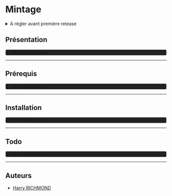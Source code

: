 
# Mintage

<details>
  <summary>A régler avant première release</summary>

  1. DATA/vivaldi.7z en deux parties à décompresser (réglages vivaldi)
  2. DATA/kodi.7z en trois parties à décompresser (réglages vivaldi)
  3. Script pour appliquer (ou restaurer) les customisations de thèmes et de réglages d'options utilisateurs sur une tierce session.
  4. Reformuler la documentation au propre, en s'inspirant par exemple de l'extrait suivant :

<details>
  <summary>Exemple</summary>
  Pour démarrer avec le script de personnalisation de Linux Mint, suivez ces étapes simples :

  1. Téléchargez le script sur votre machine Linux Mint.
  2. Rendez le script exécutable avec la commande : `chmod +x custom-linux-mint.sh`.
  3. Exécutez le script avec : `./custom-linux-mint.sh`.

</details>
</details>

## Présentation

<details style="background-color: #222222; border: 1px solid #ccc; border-radius: 4px;">
  <summary>Afficher/Masquer</summary>
  Ce script est conçu pour automatiser le processus de personnalisation de Linux Mint en installant une suite complète de logiciels open source. De manière simple, les utilisateurs peuvent transformer leur système Linux Mint en un environnement de travail puissant et personnalisé, idéal pour les développeurs, les créateurs de contenu, et les utilisateurs quotidiens.

### Fonctionnalités

- **Installation Automatique** : Déployez votre environnement personnalisé sans intervention manuelle.
- **Suite Complète** : Le script inclut des logiciels pour le développement, la bureautique, le multimédia, et plus encore.
- **Open Source** : Tous les logiciels installés sont open source, garantissant transparence et respect de la vie privée.
- **Thème Préconfiguré** : Profitez d'un thème sobre et fonctionnel, conçu pour une expérience utilisateur optimale.

### Liste de logiciel

  Une liste non exhaustive des logiciels inclus dans ce script :

- **Développement**: Codium, Git, Docker
- **Bureautique**: LibreOffice, Thunderbird
- **Multimédia**: GIMP, Kodi
- **Internet**: Vivaldi, FileZilla
- ...et beaucoup d'autres !

### Contributions

  Les contributions sont les bienvenues ! Si vous avez des suggestions ou des améliorations, n'hésitez pas à soumettre une pull request ou à ouvrir une issue.

### License

  Distribué sous la licence GPLv3. Voir `LICENSE` pour plus d'informations.
</details>

___________________________________________________________________________

## Prérequis

<details style="background-color: #222222; border: 1px solid #ccc; border-radius: 4px;">
  <summary>Afficher/Masquer</summary>
  Une install' fraîche de Linux Mint 22

  Choisir les miroirs de téléchargement pour les mises à jour (prenez les plus rapides)

  ```bash
  /usr/bin/software-properties-gtk
  ```

  Ensuite choisissez les drivers

  ```bash
  driver-manager
  ```

  Installez les drivers propriétaires et "Appliquer les changements", puis fermez.

  Faire les maj
  mintupdate
</details>

___________________________________________________________________________

## Installation

<details style="background-color: #222222; border: 1px solid #ccc; border-radius: 4px;">
  <summary>Afficher/Masquer</summary>
  1/ Ouvrir le dossier Calm-Linux faire un clic droit dans la fenêtre et "ouvrir dans un terminal"
  Dans le terminal entrer la commande :

  ```bash
  ./prerequis.sh
  ```

  Puis dans un nouveau terminal :

  ```bash
  ./install.sh
  ```

  puis faire un reboot
  Lancez vivaldi et thunderbird une première fois

  après reboot, lancer :

  ```bash
  ./after-reboot.sh
  ```

___________________________________________________________________________

  1) Si Dual-Boot seulement
  Dans un terminal :

  ```bash
  grub-customizer
  ```

  Dans Grub customizer mettez "calmgrub" comme theme avec l'icone de "+" dans l'onglet "apparence" (mettez calmgrub.tar.gz qui se trouve dans /racine du système) faites "appliquer" et enregistrez.

  1) Dans "Gestionnaire de mises à jour" allez dans "Edition/Préférences", allez dans l'onglet "Paquet" et cochez les maj cinnamon et flatpak, ensuite allez dans l'onglet "Automatisation" et cochez tout sauf le dernier "Retirer les noyaux obsolètes et leurs dépendances"

  4 OPTIONNEL)Si vous avez aussi Windows 10 installé, dans un terminal :

  ```bash
  gnome-disks
  ```

  Trouvez le disque où est installé Windows, puis chez la partition NTFS où il se trouve, sélectionnez-le puis cliquez
  sur la petite roue de paramètrage. Choisissez l'option "modifier les options de montage",
  Décochez "Réglages par défaut de la session" et décochez tout puis faîtes "Valider.

___________________________________________________________________________

  Dans fontbase cliquez sur "..." et dans
  Pour "Root Folder" choisissez le dossier "Local"

___________________________________________________________________________

  Lancer pcloud dans `~/Local/Ressources/apimages`

  Ouvrez Jdownloader et depuis fichier faites import
  cliquez sur telechargement et lancer l'import du fichier JD2-Dark-Theme.jd2backup
  à la fin d'install supprimez JD2-Dark-Theme.jd2backup

  Astuce désactiver l'accéleration matérielle de vivaldi (manuellement malheureusement)
  avec

  ```bash
  vivaldi --app="vivaldi://settings/system"
  ```

  pour les options de vivaldi à tester si ça bugge encore quand on récupère depuis :
  `~/.config/vivaldi/Default`
  et qu'on importe, attention, il faut virer les extensions et les mdp

___________________________________________________________________________

  (facultatif) Si vous allez fréquemment travailler sur la batterie de votre laptop vous pouvez installer tlp pour améliorer l'autonomie de votre batterie :
  `sudo nala install -y tlp tlp-rdw`

  (facultatif) Vous pouvez également installer preload pour précharger la ram avec des applications que vous utilisez fréquement :
  `sudo nala install -y preload`

  Sinon sur votre bueau 'clic droit' > personnaliser :
  décochez "ajustement automatique", puis cliquez en bas sur "Paramètre du bureau"
  Décochez le poste de travail et cochez le dossier personnel

  Lancez aussi l'applet du haut "radio ++" et choisissez "Download plugin at my own risk"

  ! Lancer xpad une première fois depuis le menu

  clic droit sur l'icone "préférences" dans l'onglet "au démarrage, cochez "Démarrer Xpad automatiquement après l'ouverture de session".

___________________________________________________________________________

  CODIUM

  activer le dico avec :
  `CTRL + Shift + P` et chercher :
  `Show Spell Checker Configuration Info`
  `Select the Language tab.`
  `Enable the language Globally or in just the Workspace.`

  Regarder Code Spell Checker pour configurer le dico aussi

  dans codium pour les font du terminal
  Dans la barre de menus supérieure, cliquez sur "Fichier" (File), puis sélectionnez "Préférences" (Preferences), et enfin "Paramètres" (Settings).

  Cela ouvrira le panneau des paramètres de VSCodium. Par défaut, il affiche les paramètres utilisateur, mais vous pouvez basculer vers les paramètres de l'espace de travail en cliquant sur l'icône en forme de fichier dans le coin supérieur droit du panneau.

  ajouter dans les options du settings.json

  ```json
    "terminal.integrated.fontFamily": "MesloLGS NF",
    "terminal.integrated.fontSize": 14,
    "terminal.integrated.fontWeightBold": "bold",
    "window.zoomLevel": 1,
    "terminal.explorerKind": "external",
    "terminal.external.linuxExec": "tilix"
    "markdownlint.config": {
      "MD033": false
    }
  ```

  ATTENTION : ne pas oublier de mettre une vergule à la ligne précedent le code que vous collez

  Créer UNRACCOURCI CLAVIER DANS CODIUM
  Raccourcis pour les options des raccourcis clavier de codium :
  `CTRL + K et CTRL + S`
  Fin DE RACCOURCI CLAVIER

___________________________________________________________________________

  LanguageTools pour LibreOffice

  Téléchargez l'extension via wget (dl direct)

  ```bash
  wget <https://languagetool.org/download/LanguageTool-stable.oxt>
  ```

  Dans LibreOffice allez dans "Outils/Gestionnaire des extensions..."
  Puis "Ajouter" et choisir "LanguageTool-stable.oxt",

  Dans LibreOffice aller dans "Outils/Options" (ou 'Alt+F12'), puis :
    "Paramètres linguistiques"
        - "Linguistique" et allez dans l'encart "Modules linguistiques disponibles", puis :
            - Décochez "Vérificateur orthographique Hunspell"
        - "Langues" :
            - Interface utilisateur = "Français (France)"
            - Paramètres locaux = "Français (France)"
            - Monnaie par défaut = "EUR € Français (France)"
            - Occidental = "Français (France)"
            - décochez "Asiatique"
</details>

___________________________________________________________________________

## Todo

<details style="background-color: #222222; border: 1px solid #ccc; border-radius: 4px;">
  <summary>Afficher/Masquer</summary>

  1. Faire un script de customisation pour une nouvelle session
  2. Faire un script pour rétablir les customisations de thème après une upgrade hasardeuse
  3. Corriger le lien des MDP de Vivaldi, et ajouter les options corrigées de ~/.config/vivaldi à l'archive
  4. Supprimer du .hidden le dossier Games
  5. Refaire le lisez-moi
  6. Faire la liste de toutes les applications
  7. Faire une application simple pour changer sa version de Java

</details>

___________________________________________________________________________

## Auteurs

- [Harry RICHMOND](https://github.com/RogerBytes)
